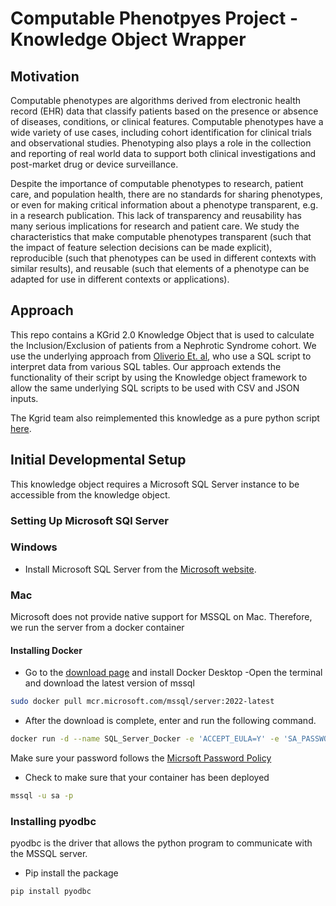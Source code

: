 # Computable Phenotpyes Project - Knowledge Object Wrapper

## Motivation
Computable phenotypes are algorithms derived from electronic health record (EHR) data that classify patients based on the presence or absence of diseases, conditions, or clinical features. Computable phenotypes have a wide variety of use cases, including cohort identification for clinical trials and observational studies. Phenotyping also plays a role in the collection and reporting of real world data to support both clinical investigations and post-market drug or device surveillance.

Despite the importance of computable phenotypes to research, patient care, and population health, there are no standards for sharing phenotypes, or even for making critical information about a phenotype transparent, e.g. in a research publication. This lack of transparency and reusability has many serious implications for research and patient care. We study the characteristics that make computable phenotypes transparent (such that the impact of feature selection decisions can be made explicit), reproducible (such that phenotypes can be used in different contexts with similar results), and reusable (such that elements of a phenotype can be adapted for use in different contexts or applications).

## Approach
This repo contains a KGrid 2.0 Knowledge Object that is used to calculate the Inclusion/Exclusion of patients from a Nephrotic Syndrome cohort. We use the underlying approach from [Oliverio Et. al](https://www.ncbi.nlm.nih.gov/pmc/articles/PMC8986057/), who use a SQL script to interpret data from various SQL tables. Our approach extends the functionality of their script by using the Knowledge object framework to allow the same underlying SQL scripts to be used with CSV and JSON inputs.

The Kgrid team also reimplemented this knowledge as a pure python script [here](https://github.com/kgrid-lab/nephroticsyndrome-computablephenotype/tree/main).

## Initial Developmental Setup
This knowledge object requires a Microsoft SQL Server instance to be accessible from the knowledge object.
### Setting Up Microsoft SQl Server
### Windows
- Install Microsoft SQL Server from the [Microsoft website](https://www.microsoft.com/en-us/sql-server/sql-server-downloads).
### Mac
Microsoft does not provide native support for MSSQL on Mac. Therefore, we run the server from a docker container
#### Installing Docker
- Go to the [download page](https://docs.docker.com/desktop/install/mac-install/) and install Docker Desktop
-Open the terminal and download the latest version of mssql
```bash
sudo docker pull mcr.microsoft.com/mssql/server:2022-latest
```
- After the download is complete, enter and run the following command.
```bash
docker run -d --name SQL_Server_Docker -e 'ACCEPT_EULA=Y' -e 'SA_PASSWORD={PASSWORD}' -p 1433:1433 mcr.microsoft.com/mssql/server:2022-latest 
```
Make sure your password follows the [Micrsoft Password Policy](https://learn.microsoft.com/en-us/sql/relational-databases/security/password-policy?view=sql-server-ver16)

- Check to make sure that your container has been deployed
```bash
mssql -u sa -p
```
### Installing pyodbc
pyodbc is the driver that allows the python program to communicate with the MSSQL server.
- Pip install the package
```bash
pip install pyodbc
```